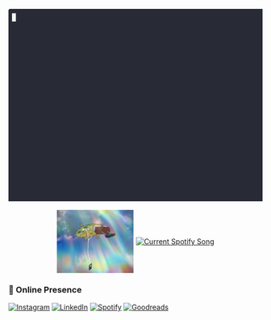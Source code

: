 <p align="center">
  <img src="gifs/samBioCrop.gif" alt="Sam's Bio">
</p>

<div align="center">
  <div style="display: flex; align-items: center; justify-content: center; gap: 5px;">
    <img src="gifs/spongvibing.jpg" alt="Vibing" height="125">

  <a href="https://github.com/SamBlack569/Spotify-Readme">
    <picture>
      <source
        media="(prefers-color-scheme: light), (prefers-color-scheme: no-preference)"
        srcset="https://unluckybee.pythonanywhere.com?theme=light&scan=false&eq_color=rainbow&spin=true"
      />
      <source
        media="(prefers-color-scheme: dark)"
        srcset="https://unluckybee.pythonanywhere.com?theme=dark&scan=false&eq_color=rainbow&spin=true"
      />
      <img alt="Current Spotify Song" height="125"> <!-- https://github.com/SamBlack569/Spotify-Readme -->
    </picture>
  </a>
  </div>
</div>

### 🌟 Online Presence

[![Instagram](https://img.shields.io/badge/-Instagram-E4405F?style=for-the-badge&logo=instagram&logoColor=white&color=E4405F&logoWidth=20)](https://instagram.com/sam_black569)
[![LinkedIn](https://img.shields.io/badge/-LinkedIn-0A66C2?style=for-the-badge&logo=linkedin&logoColor=white&color=0A66C2&logoWidth=20)](https://linkedin.com/in/sam-maciel-flw)
[![Spotify](https://img.shields.io/badge/Spotify-1DB954?style=for-the-badge&logo=spotify&logoColor=white)](https://open.spotify.com/user/08fzr0lxefzabzxzpurv7wk6s?si=54f452808a6e45ee&nd=1&dlsi=e848e383c3d8454a)
[![Goodreads](https://img.shields.io/badge/Goodreads-372213?style=for-the-badge&logo=goodreads&logoColor=white)](https://www.goodreads.com/user/show/151519002-samuel-maciel)

